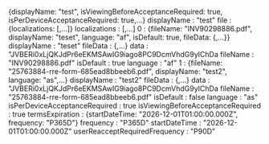 {displayName: "test", isViewingBeforeAcceptanceRequired: true, isPerDeviceAcceptanceRequired: true,…}
displayName
: 
"test"
file
: 
{localizations: [,…]}
localizations
: 
[,…]
0
: 
{fileName: "INV90298886.pdf", displayName: "teset", language: "af", isDefault: true, fileData: {,…}}
displayName
: 
"teset"
fileData
: 
{,…}
data
: 
"JVBERi0xLjQKJdPr6eEKMSAwIG9iago8PC9DcmVhdG9yIChDa
fileName
: 
"INV90298886.pdf"
isDefault
: 
true
language
: 
"af"
1
: 
{fileName: "25763884-rre-form-685ead8bbeeb6.pdf", displayName: "test2", language: "as",…}
displayName
: 
"test2"
fileData
: 
{,…}
data
: 
"JVBERi0xLjQKJdPr6eEKMSAwIG9iago8PC9DcmVhdG9yIChDa
fileName
: 
"25763884-rre-form-685ead8bbeeb6.pdf"
isDefault
: 
false
language
: 
"as"
isPerDeviceAcceptanceRequired
: 
true
isViewingBeforeAcceptanceRequired
: 
true
termsExpiration
: 
{startDateTime: "2026-12-01T01:00:00.000Z", frequency: "P365D"}
frequency
: 
"P365D"
startDateTime
: 
"2026-12-01T01:00:00.000Z"
userReacceptRequiredFrequency
: 
"P90D"